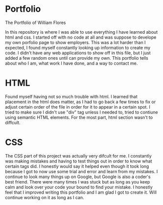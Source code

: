 # Portfolio
The Portfolio of William Flores

In this repository is where I was able to use everything I have learned about html and css. I started off with no code at all and was suppose to develope my own porfolio page to show employers. This was a lot harder than I expected, I found myself constantly looking up information to create my code. I didn't have any web applications to show off in this file, but I just added a few random ones until can provide my own. This portfolio tells about who I am, what work I have done, and a way to contact me.

# HTML
Found myself having not so much trouble with html. I learned that placement in the html does matter, as I had to go back a few times to fix or adjust certain order of the file in order for it to appear in a certain spot. I tried to make sure I didn't use "div" tag unless I needed to, tried to contiune using semantic HTML elements. For the most part, html section wasn't to diffcult.
  
# CSS
The CSS part of this project was actually very difcult for me. I constantly was making mistakes and having to test things out in order to know what certain tags did. I honestly would say it helped even though it took long because I got to now use some trial and error and learn from my mistakes. I continue to look many things up on Google, but Google is also a coder's best friend. There were many times I was stuck but as long as you keep calm and look over your code your bound to find your mistake. I honestly feel that I improved writing this portfolio and I am glad I got to create it. Will continue working on it as long as I can.
